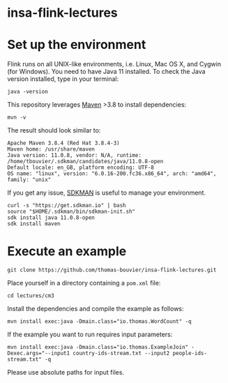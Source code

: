 # insa-flink-lectures

# Set up the environment

Flink runs on all UNIX-like environments, i.e. Linux, Mac OS X, and Cygwin (for Windows). You need to have Java 11 installed. To check the Java version installed, type in your terminal:

```
java -version
```

This repository leverages [Maven](https://maven.apache.org/install.html) >3.8 to install dependencies:

```
mvn -v
```

The result should look similar to:

```
Apache Maven 3.8.4 (Red Hat 3.8.4-3)
Maven home: /usr/share/maven
Java version: 11.0.8, vendor: N/A, runtime: /home/tbouvier/.sdkman/candidates/java/11.0.8-open
Default locale: en_GB, platform encoding: UTF-8
OS name: "linux", version: "6.0.16-200.fc36.x86_64", arch: "amd64", family: "unix"
```

If you get any issue, [SDKMAN](https://sdkman.io/usage) is useful to manage your environment.

```
curl -s "https://get.sdkman.io" | bash
source "$HOME/.sdkman/bin/sdkman-init.sh"
sdk install java 11.0.8-open
sdk install maven
```

# Execute an example

```
git clone https://github.com/thomas-bouvier/insa-flink-lectures.git
```

Place yourself in a directory containing a `pom.xml` file:

```
cd lectures/cm3
```

Install the dependencies and compile the example as follows:

```
mvn install exec:java -Dmain.class="io.thomas.WordCount" -q
```

If the example you want to run requires input parameters:

```
mvn install exec:java -Dmain.class="io.thomas.ExampleJoin" -Dexec.args="--input1 country-ids-stream.txt --input2 people-ids-stream.txt" -q
```

Please use absolute paths for input files.